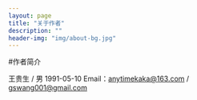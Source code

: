 ```yaml
---
layout: page
title: "关于作者"
description: ""
header-img: "img/about-bg.jpg"
---
```


#作者简介

王贵生 / 男
1991-05-10
Email：anytimekaka@163.com / gswang001@gmail.com
